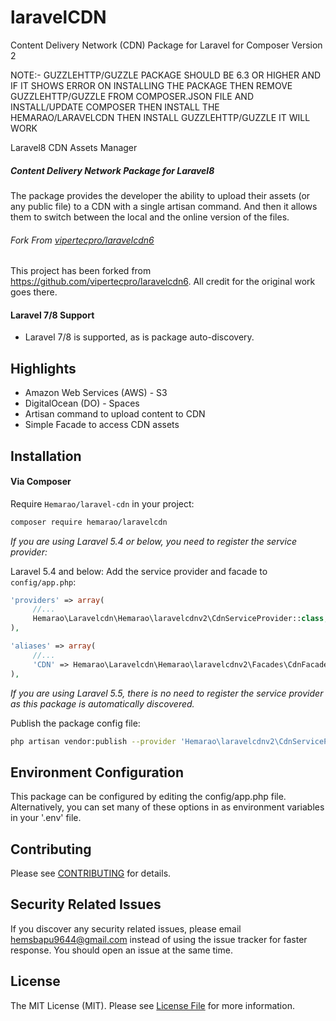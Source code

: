 # laravelCDN

Content Delivery Network (CDN) Package for Laravel for Composer Version 2

NOTE:- GUZZLEHTTP/GUZZLE PACKAGE SHOULD BE 6.3 OR HIGHER AND IF IT SHOWS ERROR ON INSTALLING THE PACKAGE THEN REMOVE GUZZLEHTTP/GUZZLE FROM COMPOSER.JSON FILE AND INSTALL/UPDATE COMPOSER THEN INSTALL THE HEMARAO/LARAVELCDN THEN INSTALL GUZZLEHTTP/GUZZLE IT WILL WORK   


Laravel8 CDN Assets Manager

##### Content Delivery Network Package for Laravel8

The package provides the developer the ability to upload their assets (or any public file) to a CDN with a single artisan command.
And then it allows them to switch between the local and the online version of the files.

###### Fork From [vipertecpro/laravelcdn6](https://github.com/vipertecpro/laravelcdn6)
This project has been forked from https://github.com/vipertecpro/laravelcdn6. All credit for the original work goes there.

#### Laravel 7/8 Support
- Laravel 7/8 is supported, as is package auto-discovery.

## Highlights

- Amazon Web Services (AWS) - S3
- DigitalOcean (DO) - Spaces
- Artisan command to upload content to CDN
- Simple Facade to access CDN assets

## Installation

#### Via Composer

Require `Hemarao/laravel-cdn` in your project:

```bash
composer require hemarao/laravelcdn
```

*If you are using Laravel 5.4 or below, you need to register the service provider:*

Laravel 5.4 and below: Add the service provider and facade to `config/app.php`:

```php
'providers' => array(
     //...
     Hemarao\Laravelcdn\Hemarao\laravelcdnv2\CdnServiceProvider::class,
),

```

```php
'aliases' => array(
     //...
     'CDN' => Hemarao\Laravelcdn\Hemarao\laravelcdnv2\Facades\CdnFacadeAccessor::class
),
```

*If you are using Laravel 5.5, there is no need to register the service provider as this package is automatically discovered.*

Publish the package config file:

```bash
php artisan vendor:publish --provider 'Hemarao\laravelcdnv2\CdnServiceProvider'
```

## Environment Configuration

This package can be configured by editing the config/app.php file.  Alternatively, you can set many of these options in as environment variables in your '.env' file.

## Contributing

Please see [CONTRIBUTING](https://github.com/Hemarao/laravel-cdn/blob/master/CONTRIBUTING.md) for details.

## Security Related Issues

If you discover any security related issues, please email hemsbapu9644@gmail.com instead of using the issue tracker for faster response. You should open an issue at the same time.

## License

The MIT License (MIT). Please see [License File](https://github.com/Hemarao/laravel-cdn/blob/master/LICENSE) for more information.
